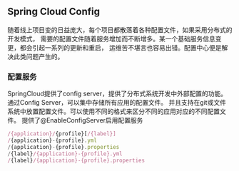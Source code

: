 ## Spring Cloud Config

随着线上项目变的日益庞大，每个项目都散落着各种配置文件，如果采用分布式的开发模式，
需要的配置文件随着服务增加而不断增多。某一个基础服务信息变更，都会引起一系列的更新和重启，
运维苦不堪言也容易出错。配置中心便是解决此类问题产生的。

### 配置服务

SpringCloud提供了config server，提供了分布式系统开发中外部配置的功能。
通过Config Server，可以集中存储所有应用的配置文件。
并且支持在git或文件系统中放置配置文件。可以使用不同的格式来区分不同的应用对应的不同配置文件。
提供了@EnableConfigServer启用配置服务


```js
/{application}/{profile}[/{label}]
/{application}-{profile}.yml
/{application}-{profile}.properties
/{label}/{application}-{profile}.yml
/{label}/{application}-{profile}.properties
```

